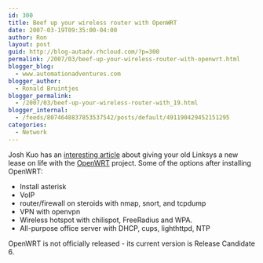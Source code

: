 ```yaml
---
id: 300
title: Beef up your wireless router with OpenWRT
date: 2007-03-19T09:35:00-04:00
author: Ron
layout: post
guid: http://blog-autadv.rhcloud.com/?p=300
permalink: /2007/03/beef-up-your-wireless-router-with-openwrt.html
blogger_blog:
  - www.automationadventures.com
blogger_author:
  - Ronald Bruintjes
blogger_permalink:
  - /2007/03/beef-up-your-wireless-router-with_19.html
blogger_internal:
  - /feeds/8074648837853537542/posts/default/491190429452151295
categories:
  - Network
---
```

Josh Kuo has an [interesting article](http://www.qbangsolutions.com/blog/index.php/2007/02/26/beef-up-your-wireless-router/) about giving your old Linksys a new lease on life with the [OpenWRT](http://openwrt.org/) project. Some of the options after installing OpenWRT: 

* Install asterisk
* VoIP
* router/firewall on steroids with nmap, snort, and tcpdump
* VPN with openvpn
* Wireless hotspot with chilispot, FreeRadius and WPA.
* All-purpose office server with DHCP, cups, lighthttpd, NTP

OpenWRT is not officially released - its current version is Release Candidate 6.